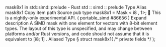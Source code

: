 mask8x1 in std::simd::prelude - Rust
std
::
simd
::
prelude
Type Alias
mask8x1
Copy item path
Source
pub type mask8x1 =
Mask
<
i8
, 1>;
🔬
This is a nightly-only experimental API. (
portable_simd
#86656
)
Expand description
A SIMD mask with one element for vectors with 8-bit element types.
The layout of this type is unspecified, and may change between platforms and/or Rust versions, and code should not assume that it is equivalent to
[i8; 1]
.
Aliased Type
§
struct mask8x1(
/* private fields */
);